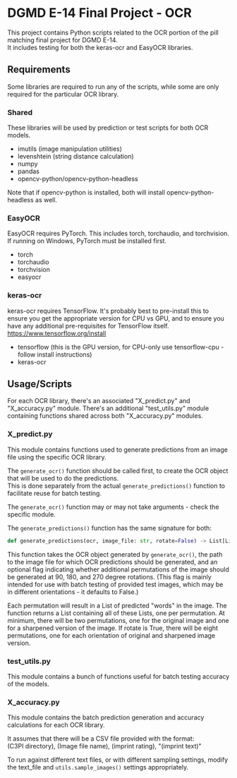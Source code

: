 # DGMD E-14 Final Project - OCR
This project contains Python scripts related to the OCR portion of the pill matching final project for DGMD E-14.  
It includes testing for both the keras-ocr and EasyOCR libraries.

## Requirements
Some libraries are required to run any of the scripts, while some are only required for the particular OCR library.

### Shared
These libraries will be used by prediction or test scripts for both OCR models.

* imutils (image manipulation utilities)
* levenshtein (string distance calculation)
* numpy
* pandas
* opencv-python/opencv-python-headless

Note that if opencv-python is installed, both will install opencv-python-headless as well.

### EasyOCR
EasyOCR requires PyTorch.  This includes torch, torchaudio, and torchvision.  If running on Windows, PyTorch must 
be installed first.

* torch
* torchaudio
* torchvision
* easyocr

### keras-ocr
keras-ocr requires TensorFlow.  It's probably best to pre-install this to ensure you get the appropriate version for
CPU vs GPU, and to ensure you have any additional pre-requisites for TensorFlow itself.  
https://www.tensorflow.org/install

* tensorflow (this is the GPU version, for CPU-only use tensorflow-cpu - follow install instructions)
* keras-ocr

## Usage/Scripts
For each OCR library, there's an associated "X_predict.py" and "X_accuracy.py" module.  There's an additional 
"test_utils.py" module containing functions shared across both "X_accuracy.py" modules.

### X_predict.py
This module contains functions used to generate predictions from an image file using the specific OCR library.

The `generate_ocr()` function should be called first, to create the OCR object that will be used to do the predictions.  
This is done separately from the actual `generate_predictions()` function to facilitate reuse for batch testing.

The `generate_ocr()` function may or may not take arguments - check the specific module.

The `generate_predictions()` function has the same signature for both:  
```python
def generate_predictions(ocr, image_file: str, rotate=False) -> List[List[str]]:
```
This function takes the OCR object generated by `generate_ocr()`, the path to the image file for which OCR predictions 
should be generated, and an optional flag indicating whether additional permutations of the image should be generated 
at 90, 180, and 270 degree rotations.  (This flag is mainly intended for use with batch testing of provided test images, 
which may be in different orientations - it defaults to False.)

Each permutation will result in a List of predicted "words" in the image.  The function returns a List containing all 
of these Lists, one per permutation.  At minimum, there will be two permutations, one for the original image and one 
for a sharpened version of the image.  If rotate is True, there will be eight permutations, one for each orientation of
original and sharpened image version.

### test_utils.py
This module contains a bunch of functions useful for batch testing accuracy of the models.

### X_accuracy.py
This module contains the batch prediction generation and accuracy calculations for each OCR library.

It assumes that there will be a CSV file provided with the format:  
(C3PI directory), (Image file name), (imprint rating), "(imprint text)"

To run against different text files, or with different sampling settings, modify the text_file and 
`utils.sample_images()` settings appropriately.
